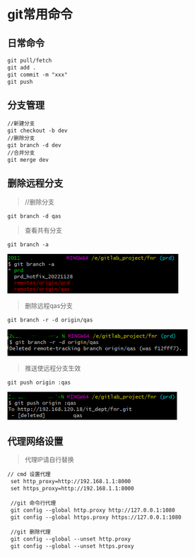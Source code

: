 # git常用命令

## 日常命令

```
git pull/fetch
git add .
git commit -m "xxx"
git push
```

## 分支管理

```
//新建分支
git checkout -b dev
//删除分支
git branch -d dev
//合并分支
git merge dev
```

## 删除远程分支


> //删除分支
```
git branch -d qas
```

> 查看共有分支
```
git branch -a
```
![](./images/2022-11-28-16-38-11.png)

> 删除远程qas分支
```
git branch -r -d origin/qas
```
![](./images/2022-11-28-16-41-55.png)

> 推送使远程分支生效
```
git push origin :qas
```
![](./images/2022-11-28-16-45-36.png)

## 代理网络设置

> 代理IP请自行替换

```
// cmd 设置代理
 set http_proxy=http://192.168.1.1:8000
 set https_proxy=http://192.168.1.1:8000

 //git 命令行代理
 git config --global http.proxy http://127.0.0.1:1080
 git config --global https.proxy https://127.0.0.1:1080

 //git 删除代理
 git config --global --unset http.proxy
 git config --global --unset https.proxy
```
